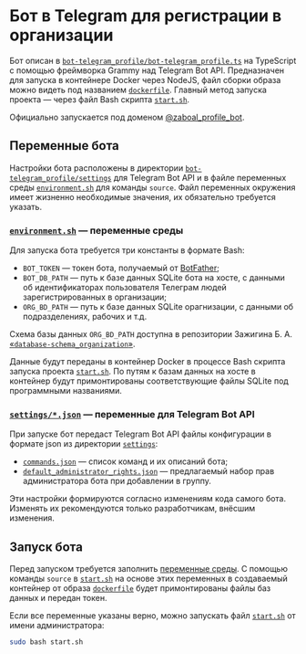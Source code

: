 # Бот в Telegram для регистрации в организации

Бот описан в [`bot-telegram_profile/bot-telegram_profile.ts`](../bot-telegram_profile/bot-telegram_profile.ts) на TypeScript с помощью фреймворка Grammy над Telegram Bot API. Предназначен для запуска в контейнере Docker через NodeJS, файл сборки образа можно видеть под названием [`dockerfile`](../dockerfile). Главный метод запуска проекта — через файл Bash скрипта [`start.sh`](../start.sh).

Официально запускается под доменом [@zaboal_profile_bot](https://t.me/zaboal_profile_bot).


## Переменные бота

Настройки бота расположены в директории [`bot-telegram_profile/settings`](../bot-telegram_profile/settings) для Telegram Bot API и в файле переменных среды [`environment.sh`](../environment.sh) для команды `source`. Файл переменных окружения имеет жизненно необходимые значения, их обязательно требуется указать.


### [`environment.sh`](../environment.sh) — переменные среды

Для запуска бота требуется три константы в формате Bash:

* `BOT_TOKEN` — токен бота, получаемый от [BotFather](https://t.me/BotFather);
* `BOT_DB_PATH` — путь к базе данных SQLite бота на хосте, с данными об идентификаторах пользователя Телеграм людей зарегистрированных в организации;
* `ORG_BD_PATH` — путь к базе данных SQLite орагнизации, с данными об подразделениях, рабочих и т.д.

Схема базы данных `ORG_BD_PATH` доступна в репозитории Зажигина Б. А. [«`database-schema_organization`»](https://github.com/zaboal/database-schema_organization).

Данные будут переданы в контейнер Docker в процессе Bash скрипта запуска проекта [`start.sh`](../start.sh). По путям к базам данных на хосте в контейнер будут примонтированы соответствующие файлы SQLite под программными названиями.


### [`settings/*.json`](../bot-telegram_profile/settings) — переменные для Telegram Bot API

При запуске бот передаст Telegram Bot API файлы конфигурации в формате json из директории [`settings`](../bot-telegram_profile/settings/):

* [`commands.json`](../bot-telegram_profile/settings/commands.json) — список команд и их описаний бота;
* [`default_administrator_rights.json`](../bot-telegram_profile/settings/default_administrator_rights.json) — предлагаемый набор прав администратора бота при добавлении в группу.

Эти настройки формируются согласно изменениям кода самого бота. Изменять их рекомендуются только разработчикам, внёсшим изменения.


## Запуск бота

Перед запуском требуется заполнить [переменные среды](#environmentsh--переменные-среды). С помощью команды `source` в [`start.sh`](../start.sh) на основе этих переменных в создаваемый контейнер от образа [`dockerfile`](../dockerfile) будет примонтированы файлы баз данных и передан токен.

Если все переменные указаны верно, можно запускать файл [`start.sh`](../start.sh) от имени администратора:

```bash
sudo bash start.sh
```